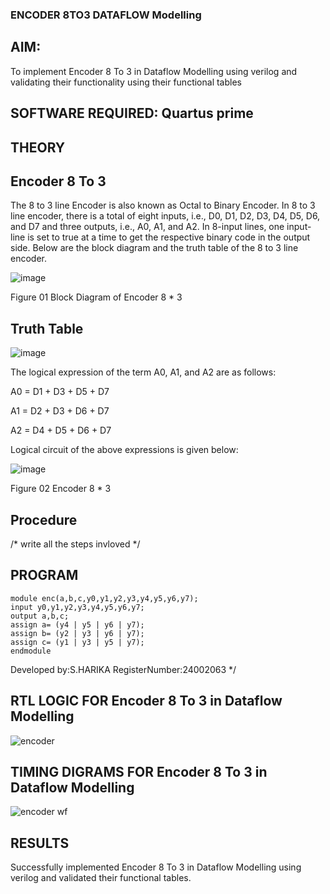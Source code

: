 ### ENCODER 8TO3 DATAFLOW Modelling

## **AIM:**

To implement  Encoder 8 To 3 in Dataflow Modelling using verilog and validating their functionality using their functional tables

## **SOFTWARE REQUIRED:** Quartus prime

## **THEORY**

## **Encoder 8 To 3**

The 8 to 3 line Encoder is also known as Octal to Binary Encoder. In 8 to 3 line encoder, there is a total of eight inputs, i.e., D0, D1, D2, D3, D4, D5, D6, and D7 and three outputs, i.e., A0, A1, and A2. In 8-input lines, one input-line is set to true at a time to get the respective binary code in the output side. Below are the block diagram and the truth table of the 8 to 3 line encoder.

![image](https://github.com/naavaneetha/ENCODER8TO3DATAFLOW/assets/154305477/0bc242c1-eb9e-4c47-afe5-30428470efc3)

Figure 01  Block Diagram of Encoder 8 * 3

## **Truth Table**

![image](https://github.com/naavaneetha/ENCODER8TO3DATAFLOW/assets/154305477/35496b14-ae6e-4cd1-9abd-d6736b576575)

The logical expression of the term A0, A1, and A2 are as follows:

A0 = D1 + D3 + D5 + D7

A1 = D2 + D3 + D6 + D7

A2 = D4 + D5 + D6 + D7

Logical circuit of the above expressions is given below:

![image](https://github.com/naavaneetha/ENCODER8TO3DATAFLOW/assets/154305477/95acaee6-c873-4c75-89eb-ef09fb158053)

Figure 02  Encoder 8 * 3

## **Procedure**

/* write all the steps invloved */

## **PROGRAM**
```
module enc(a,b,c,y0,y1,y2,y3,y4,y5,y6,y7);
input y0,y1,y2,y3,y4,y5,y6,y7;
output a,b,c;
assign a= (y4 | y5 | y6 | y7);
assign b= (y2 | y3 | y6 | y7);
assign c= (y1 | y3 | y5 | y7);
endmodule
```


Developed by:S.HARIKA
RegisterNumber:24002063
*/

## **RTL LOGIC FOR Encoder 8 To 3 in Dataflow Modelling**
![encoder](https://github.com/user-attachments/assets/72658e6d-d313-46e1-95ab-86da23c553c8)

## **TIMING DIGRAMS FOR Encoder 8 To 3 in Dataflow Modelling**
![encoder wf](https://github.com/user-attachments/assets/78c10c4d-ecbd-4f66-bc61-d0d8cffbd40c)

## **RESULTS**
Successfully implemented Encoder 8 To 3 in Dataflow Modelling using verilog and validated their functional tables.



